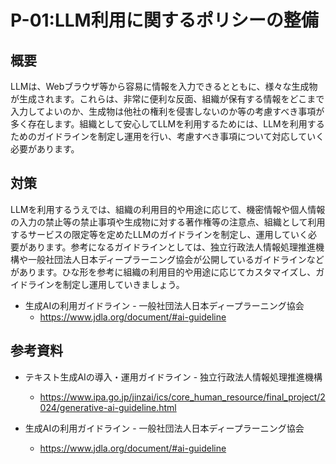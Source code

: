 # P-01:LLM利用に関するポリシーの整備
## 概要
LLMは、Webブラウザ等から容易に情報を入力できるとともに、様々な生成物が生成されます。これらは、非常に便利な反面、組織が保有する情報をどこまで入力してよいのか、生成物は他社の権利を侵害しないのか等の考慮すべき事項が多く存在します。組織として安心してLLMを利用するためには、LLMを利用するためのガイドラインを制定し運用を行い、考慮すべき事項について対応していく必要があります。

## 対策
LLMを利用するうえでは、組織の利用目的や用途に応じて、機密情報や個人情報の入力の禁止等の禁止事項や生成物に対する著作権等の注意点、組織として利用するサービスの限定等を定めたLLMのガイドラインを制定し、運用していく必要があります。参考になるガイドラインとしては、独立行政法人情報処理推進機構や一般社団法人日本ディープラーニング協会が公開しているガイドラインなどがあります。ひな形を参考に組織の利用目的や用途に応じてカスタマイズし、ガイドラインを制定し運用していきましょう。

* 生成AIの利用ガイドライン - 一般社団法人日本ディープラーニング協会
    * https://www.jdla.org/document/#ai-guideline


## 参考資料
* テキスト生成AIの導入・運用ガイドライン - 独立行政法人情報処理推進機構
    * https://www.ipa.go.jp/jinzai/ics/core_human_resource/final_project/2024/generative-ai-guideline.html
  
* 生成AIの利用ガイドライン - 一般社団法人日本ディープラーニング協会
    * https://www.jdla.org/document/#ai-guideline